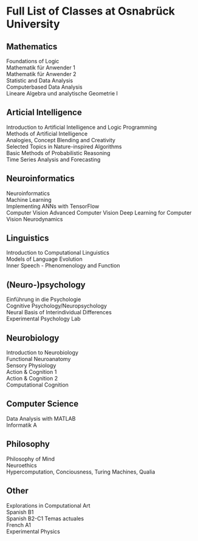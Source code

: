 # Full List of Classes at Osnabrück University

## Mathematics
Foundations of Logic  
Mathematik für Anwender 1  
Mathematik für Anwender 2  
Statistic and Data Analysis  
Computerbased Data Analysis  
Lineare Algebra und analytische Geometrie I   

## Articial Intelligence
Introduction to Artificial Intelligence and Logic Programming  
Methods of Artificial Intelligence  
Analogies, Concept Blending and Creativity  
Selected Topics in Nature-inspired Algorithms  
Basic Methods of Probabilistic Reasoning  
Time Series Analysis and Forecasting  

## Neuroinformatics
Neuroinformatics  
Machine Learning  
Implementing ANNs with TensorFlow  
Computer Vision
Advanced Computer Vision
Deep Learning for Computer Vision
Neurodynamics  

## Linguistics
Introduction to Computational Linguistics  
Models of Language Evolution  
Inner Speech - Phenomenology and Function

## (Neuro-)psychology
Einführung in die Psychologie  
Cognitive Psychology/Neuropsychology  
Neural Basis of Interindividual Differences  
Experimental Psychology Lab  

## Neurobiology
Introduction to Neurobiology  
Functional Neuroanatomy  
Sensory Physiology  
Action & Cognition 1  
Action & Cognition 2  
Computational Cognition  

## Computer Science
Data Analysis with MATLAB  
Informatik A  

## Philosophy
Philosophy of Mind  
Neuroethics  
Hypercomputation, Conciousness, Turing Machines, Qualia  

## Other
Explorations in Computational Art  
Spanish B1  
Spanish B2-C1 Temas actuales   
French A1  
Experimental Physics  


